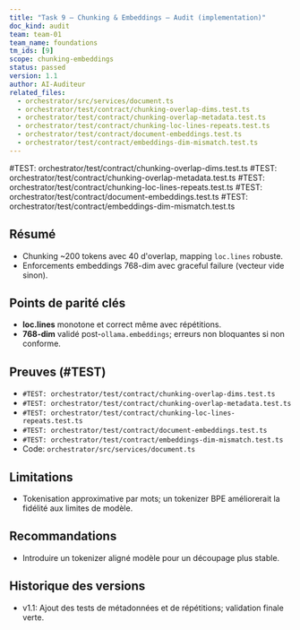 ```yaml
---
title: "Task 9 — Chunking & Embeddings — Audit (implementation)"
doc_kind: audit
team: team-01
team_name: foundations
tm_ids: [9]
scope: chunking-embeddings
status: passed
version: 1.1
author: AI-Auditeur
related_files:
  - orchestrator/src/services/document.ts
  - orchestrator/test/contract/chunking-overlap-dims.test.ts
  - orchestrator/test/contract/chunking-overlap-metadata.test.ts
  - orchestrator/test/contract/chunking-loc-lines-repeats.test.ts
  - orchestrator/test/contract/document-embeddings.test.ts
  - orchestrator/test/contract/embeddings-dim-mismatch.test.ts
---
```


#TEST: orchestrator/test/contract/chunking-overlap-dims.test.ts
#TEST: orchestrator/test/contract/chunking-overlap-metadata.test.ts
#TEST: orchestrator/test/contract/chunking-loc-lines-repeats.test.ts
#TEST: orchestrator/test/contract/document-embeddings.test.ts
#TEST: orchestrator/test/contract/embeddings-dim-mismatch.test.ts

## Résumé
- Chunking ~200 tokens avec 40 d'overlap, mapping `loc.lines` robuste.
- Enforcements embeddings 768-dim avec graceful failure (vecteur vide sinon).

## Points de parité clés
- **loc.lines** monotone et correct même avec répétitions.
- **768-dim** validé post-`ollama.embeddings`; erreurs non bloquantes si non conforme.

## Preuves (#TEST)
- `#TEST: orchestrator/test/contract/chunking-overlap-dims.test.ts`
- `#TEST: orchestrator/test/contract/chunking-overlap-metadata.test.ts`
- `#TEST: orchestrator/test/contract/chunking-loc-lines-repeats.test.ts`
- `#TEST: orchestrator/test/contract/document-embeddings.test.ts`
- `#TEST: orchestrator/test/contract/embeddings-dim-mismatch.test.ts`
- Code: `orchestrator/src/services/document.ts`

## Limitations
- Tokenisation approximative par mots; un tokenizer BPE améliorerait la fidélité aux limites de modèle.

## Recommandations
- Introduire un tokenizer aligné modèle pour un découpage plus stable.

## Historique des versions
- v1.1: Ajout des tests de métadonnées et de répétitions; validation finale verte.
